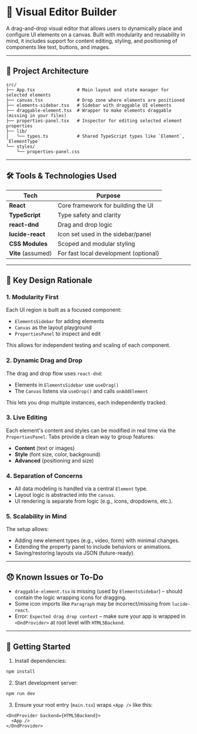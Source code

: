 # 🧩 Visual Editor Builder

A drag-and-drop visual editor that allows users to dynamically place and configure UI elements on a canvas. Built with modularity and reusability in mind, it includes support for content editing, styling, and positioning of components like text, buttons, and images.

---

## 📁 Project Architecture

```
src/
├── App.tsx                # Main layout and state manager for selected elements
├── canvas.tsx             # Drop zone where elements are positioned
├── elements-sidebar.tsx   # Sidebar with draggable UI elements
├── draggable-element.tsx  # Wrapper to make elements draggable (missing in your files)
├── properties-panel.tsx   # Inspector for editing selected element properties
├── lib/
│   └── types.ts           # Shared TypeScript types like `Element`, `ElementType`
└── styles/
    └── properties-panel.css
```

---

## 🛠 Tools & Technologies Used

| Tech               | Purpose                              |
|--------------------|---------------------------------------|
| **React**          | Core framework for building the UI    |
| **TypeScript**     | Type safety and clarity                |
| **react-dnd**      | Drag and drop logic                   |
| **lucide-react**   | Icon set used in the sidebar/panel    |
| **CSS Modules**    | Scoped and modular styling            |
| **Vite** (assumed) | For fast local development (optional) |

---

## 🧠 Key Design Rationale

### 1. **Modularity First**
Each UI region is built as a focused component:
- `ElementsSidebar` for adding elements
- `Canvas` as the layout playground
- `PropertiesPanel` to inspect and edit

This allows for independent testing and scaling of each component.

### 2. **Dynamic Drag and Drop**
The drag and drop flow uses `react-dnd`:

- Elements in `ElementsSidebar` use `useDrag()`
- The `Canvas` listens via `useDrop()` and calls `onAddElement`

This lets you drop multiple instances, each independently tracked.

### 3. **Live Editing**
Each element's content and styles can be modified in real time via the `PropertiesPanel`. Tabs provide a clean way to group features:
- **Content** (text or images)
- **Style** (font size, color, background)
- **Advanced** (positioning and size)

### 4. **Separation of Concerns**
- All data modeling is handled via a central `Element` type.
- Layout logic is abstracted into the `canvas`.
- UI rendering is separate from logic (e.g., icons, dropdowns, etc.).

### 5. **Scalability in Mind**
The setup allows:
- Adding new element types (e.g., video, form) with minimal changes.
- Extending the property panel to include behaviors or animations.
- Saving/restoring layouts via JSON (future-ready).

---

## 😞 Known Issues or To-Do
- `draggable-element.tsx` is missing (used by `ElementsSidebar`) – should contain the logic wrapping icons for dragging.
- Some icon imports like `Paragraph` may be incorrect/missing from `lucide-react`.
- Error: `Expected drag drop context` – make sure your app is wrapped in `<DndProvider>` at root level with `HTML5Backend`.

---

## 🚀 Getting Started

1. Install dependencies:
```bash
npm install
```

2. Start development server:
```bash
npm run dev
```

3. Ensure your root entry (`main.tsx`) wraps `<App />` like this:

```tsx
<DndProvider backend={HTML5Backend}>
  <App />
</DndProvider>
```

